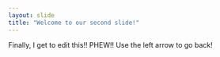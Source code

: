 ```yaml
---
layout: slide
title: "Welcome to our second slide!"
---
```

Finally, I get to edit this!! PHEW!!
Use the left arrow to go back!
